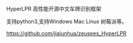 HyperLPR 高性能开源中文车牌识别框架

支持python3,支持Windows Mac Linux 树莓派等。


https://github.com/jiajunhua/zeusees_HyperLPR

